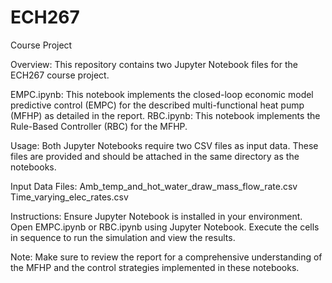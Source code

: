 # ECH267
Course Project

Overview:
This repository contains two Jupyter Notebook files for the ECH267 course project.

EMPC.ipynb: This notebook implements the closed-loop economic model predictive control (EMPC) for the described multi-functional heat pump (MFHP) as detailed in the report.
RBC.ipynb: This notebook implements the Rule-Based Controller (RBC) for the MFHP.

Usage:
Both Jupyter Notebooks require two CSV files as input data. These files are provided and should be attached in the same directory as the notebooks.

Input Data Files:
Amb_temp_and_hot_water_draw_mass_flow_rate.csv
Time_varying_elec_rates.csv

Instructions:
Ensure Jupyter Notebook is installed in your environment.
Open EMPC.ipynb or RBC.ipynb using Jupyter Notebook.
Execute the cells in sequence to run the simulation and view the results.

Note:
Make sure to review the report for a comprehensive understanding of the MFHP and the control strategies implemented in these notebooks.
